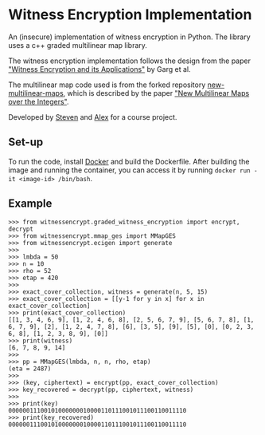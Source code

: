 # Witness Encryption Implementation
An (insecure) implementation of witness encryption in Python. The library uses a c++ graded multilinear map library.

The witness encryption implementation follows the design from the paper ["Witness Encryption and its Applications"](https://eprint.iacr.org/2013/258.pdf) by Garg et al.

The multilinear map code used is from the forked repository [new-multilinear-maps](https://github.com/stevenengler/new-multilinear-maps), which is described by the paper ["New Multilinear Maps over the Integers"](https://eprint.iacr.org/2015/162.pdf).

Developed by [Steven](https://github.com/stevenengler) and [Alex](https://github.com/alex-norton) for a course project.

## Set-up

To run the code, install [Docker](https://www.docker.com/) and build the Dockerfile. After building the image and running the container, you can access it by running `docker run -it <image-id> /bin/bash`.

## Example

```pycon
>>> from witnessencrypt.graded_witness_encryption import encrypt, decrypt
>>> from witnessencrypt.mmap_ges import MMapGES
>>> from witnessencrypt.ecigen import generate
>>> 
>>> lmbda = 50
>>> n = 10
>>> rho = 52
>>> etap = 420
>>> 
>>> exact_cover_collection, witness = generate(n, 5, 15)
>>> exact_cover_collection = [[y-1 for y in x] for x in exact_cover_collection]
>>> print(exact_cover_collection)
[[1, 3, 4, 6, 9], [1, 2, 4, 6, 8], [2, 5, 6, 7, 9], [5, 6, 7, 8], [1, 6, 7, 9], [2], [1, 2, 4, 7, 8], [6], [3, 5], [9], [5], [0], [0, 2, 3, 6, 8], [1, 2, 3, 8, 9], [0]]
>>> print(witness)
[6, 7, 8, 9, 14]
>>> 
>>> pp = MMapGES(lmbda, n, n, rho, etap)
(eta = 2487)
>>> 
>>> (key, ciphertext) = encrypt(pp, exact_cover_collection)
>>> key_recovered = decrypt(pp, ciphertext, witness)
>>> 
>>> print(key)
00000011100101000000010000110111001011100110011110
>>> print(key_recovered)
00000011100101000000010000110111001011100110011110
```
